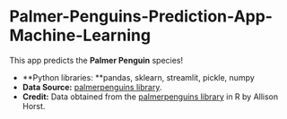 # Palmer-Penguins-Prediction-App-Machine-Learning
This app predicts the **Palmer Penguin** species!
* **Python libraries: **pandas, sklearn, streamlit, pickle, numpy
* **Data Source:** [palmerpenguins library](https://github.com/allisonhorst/palmerpenguins).
* **Credit:** Data obtained from the [palmerpenguins library](https://github.com/allisonhorst/palmerpenguins) in R by Allison Horst.
